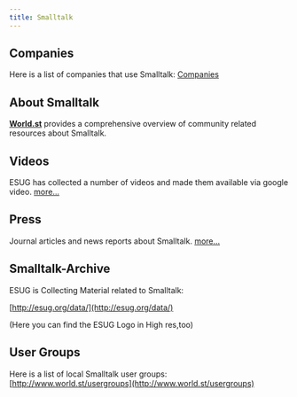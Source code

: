```yaml
---
title: Smalltalk
---
```


## Companies

Here is a list of companies that use Smalltalk: [Companies](companies.html)


## About Smalltalk
[**World.st**](http://www.world.st/) provides a comprehensive overview of community related resources about Smalltalk.


## Videos

ESUG has collected a number of videos and made them available via google video. [more...](http://esug.org/data/)


## Press

Journal articles and news reports about Smalltalk. [more...](press.html)


## Smalltalk-Archive

ESUG is Collecting Material related to Smalltalk:

[http://esug.org/data/](http://esug.org/data/)

(Here you can find the ESUG Logo in High res,too)


## User Groups

Here is a list of local Smalltalk user groups: [http://www.world.st/usergroups](http://www.world.st/usergroups)
